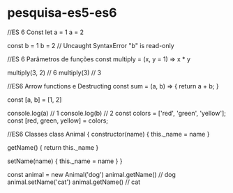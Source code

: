 # pesquisa-es5-es6
//ES 6 Const
let a = 1
a = 2

const b = 1
b = 2 // Uncaught SyntaxError "b" is read-only

//ES 6 Parâmetros de funções 
const multiply = (x, y = 1) => x * y

multiply(3, 2) // 6
multiply(3) // 3

//ES6 Arrow functions e Destructing
const sum = (a, b) => {
    return a + b;
}

const [a, b] = [1, 2]

console.log(a) // 1
console.log(b) // 2
const colors = ['red', 'green', 'yellow'];
const [red, green, yellow] = colors;

//ES6 Classes
class Animal {
  constructor(name) {
    this._name = name
  }

  getName() {
    return this._name
  }

  setName(name) {
    this._name = name
  }
}

const animal = new Animal('dog')
animal.getName() // dog
animal.setName('cat')
animal.getName() // cat

